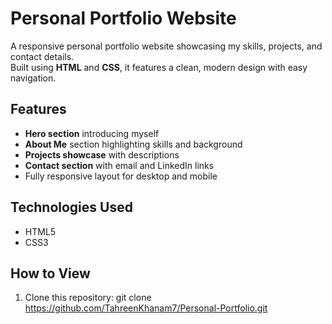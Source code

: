 # Personal Portfolio Website

A responsive personal portfolio website showcasing my skills, projects, and contact details.  
Built using **HTML** and **CSS**, it features a clean, modern design with easy navigation.  

## Features
- **Hero section** introducing myself
- **About Me** section highlighting skills and background
- **Projects showcase** with descriptions
- **Contact section** with email and LinkedIn links
- Fully responsive layout for desktop and mobile

## Technologies Used
- HTML5
- CSS3

## How to View
1. Clone this repository:
   git clone https://github.com/TahreenKhanam7/Personal-Portfolio.git

